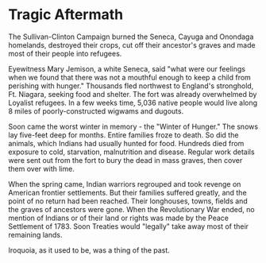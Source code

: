 # Tragic Aftermath

The Sullivan-Clinton Campaign burned the Seneca, Cayuga and Onondaga homelands, destroyed their crops, cut off their ancestor's graves  and made most of their people into refugees.

Eyewitness Mary Jemison, a white Seneca, said "what were our feelings when we found that there was not a mouthful enough to keep a child from perishing with hunger." Thousands fled northwest to England's stronghold, Ft. Niagara, seeking food and shelter. The fort was already overwhelmed by Loyalist refugees. In a few weeks time, 5,036 native people would live along 8 miles of poorly-constructed wigwams and dugouts.  

Soon came the worst winter in memory - the "Winter of Hunger." The snows lay five-feet deep for months. Entire families froze to death. So did the animals, which Indians had usually hunted for food. Hundreds died from exposure to cold, starvation, malnutrition and disease. Regular work details were sent out from the fort to bury the dead in mass graves, then cover them over with lime.

When the spring came, Indian warriors regrouped and took revenge on American frontier settlements. But their families suffered greatly, and the point of no return had been reached. Their longhouses, towns, fields and the graves of ancestors were gone. When the Revolutionary War ended, no mention of Indians or of their land or rights was made by the Peace Settlement of 1783. Soon Treaties would "legally" take away most of their remaining lands.  Iroquoia, as it used to be, was a thing of the past.
